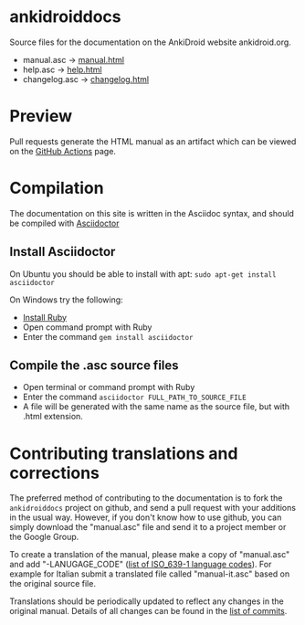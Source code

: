 ankidroiddocs
=============
Source files for the documentation on the AnkiDroid website ankidroid.org.

* manual.asc &rarr; [manual.html](https://ankidroid.org/docs/manual.html)
* help.asc &rarr; [help.html](https://ankidroid.org/docs/help.html)
* changelog.asc &rarr; [changelog.html](https://ankidroid.org/docs/changelog.html)

# Preview

Pull requests generate the HTML manual as an artifact which can be viewed on the [GitHub Actions](https://github.com/ankidroid/ankidroiddocs/actions) page.

# Compilation
The documentation on this site is written in the Asciidoc syntax, and should be compiled with [Asciidoctor](http://asciidoctor.org/docs/install-toolchain/)

## Install Asciidoctor
On Ubuntu you should be able to install with apt: `sudo apt-get install asciidoctor`

On Windows try the following:
  * [Install Ruby](https://www.ruby-lang.org/en/installation/)
  * Open command prompt with Ruby
  * Enter the command `gem install asciidoctor`

## Compile the .asc source files
  * Open terminal or command prompt with Ruby
  * Enter the command `asciidoctor FULL_PATH_TO_SOURCE_FILE`
  * A file will be generated with the same name as the source file, but with .html extension.

# Contributing translations and corrections

The preferred method of contributing to the documentation is to fork the `ankidroiddocs` project on github, and send a pull request with your additions in the usual way. However, if you don't know how to use github, you can simply download the "manual.asc" file and send it to a project member or the Google Group.

To create a translation of the manual, please make a copy of "manual.asc" and add "-LANUGAGE\_CODE" ([list of ISO\_639-1 language codes](http://en.wikipedia.org/wiki/List_of_ISO_639-1_codes)). For example for Italian submit a translated file called "manual-it.asc" based on the original source file.

Translations should be periodically updated to reflect any changes in the original manual. Details of all changes can be found in the [list of commits](https://github.com/ankidroid/ankidroiddocs/commits/master/).
